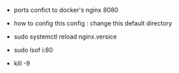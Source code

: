 - ports confict to docker's nginx 8080
- how to config this config : change this default directory
- sudo systemctl reload nginx.versice

- sudo lsof i:80
- kill -9 <PID>
